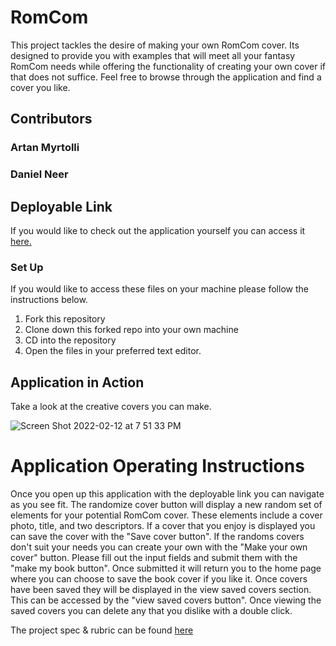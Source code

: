 # RomCom

This project tackles the desire of making your own RomCom cover. Its designed to provide you with examples that will meet all your fantasy RomCom needs while offering the functionality of creating your own cover if that does not suffice. Feel free to browse through the application and find a cover you like.

## Contributors

### Artan Myrtolli
### Daniel Neer

## Deployable Link

If you would like to check out the application yourself you can access it [here.](https://artanmyrtolli.github.io/romcom/)


### Set Up
If you would like to access these files on your machine please follow the instructions below.

1. Fork this repository
2. Clone down this forked repo into your own machine
3. CD into the repository
4. Open the files in your preferred text editor.

## Application in Action

Take a look at the creative covers you can make.

![Screen Shot 2022-02-12 at 7 51 33 PM](https://user-images.githubusercontent.com/92230099/153737893-11f0b59b-ed30-4fd7-8232-8c7c91cccf86.png)

# Application Operating Instructions

Once you open up this application with the deployable link you can navigate as you see fit. The randomize cover button will display a new random set of elements for your potential RomCom cover. These elements include a cover photo, title, and two descriptors. If a cover that you enjoy is displayed you can save the cover with the "Save cover button". If the randoms covers don't suit your needs you can create your own with the "Make your own cover" button. Please fill out the input fields and submit them with the "make my book button". Once submitted it will return you to the home page where you can choose to save the book cover if you like it. Once covers have been saved they will be displayed in the view saved covers section. This can be accessed by the "view saved covers button". Once viewing the saved covers you can delete any that you dislike with a double click.

The project spec & rubric can be found [here](https://frontend.turing.io/projects/module-1/romcom-pair.html)
